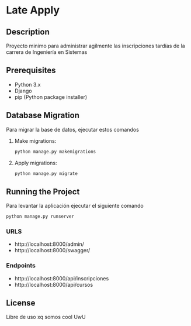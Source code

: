 # Late Apply

## Description
Proyecto minimo para administrar agilmente las inscripciones tardías de la carrera de Ingeniería en Sistemas

## Prerequisites
- Python 3.x
- Django
- pip (Python package installer)


## Database Migration
Para migrar la base de datos, ejecutar estos comandos

1. Make migrations:
    ```sh
    python manage.py makemigrations
    ```

2. Apply migrations:
    ```sh
    python manage.py migrate
    ```

## Running the Project
Para levantar la aplicación ejecutar el siguiente comando
```sh
python manage.py runserver
```

### URLS
- http://localhost:8000/admin/
- http://localhost:8000/swagger/


### Endpoints
- http://localhost:8000/api/inscripciones
- http://localhost:8000/api/cursos

## License
Libre de uso xq somos cool UwU
